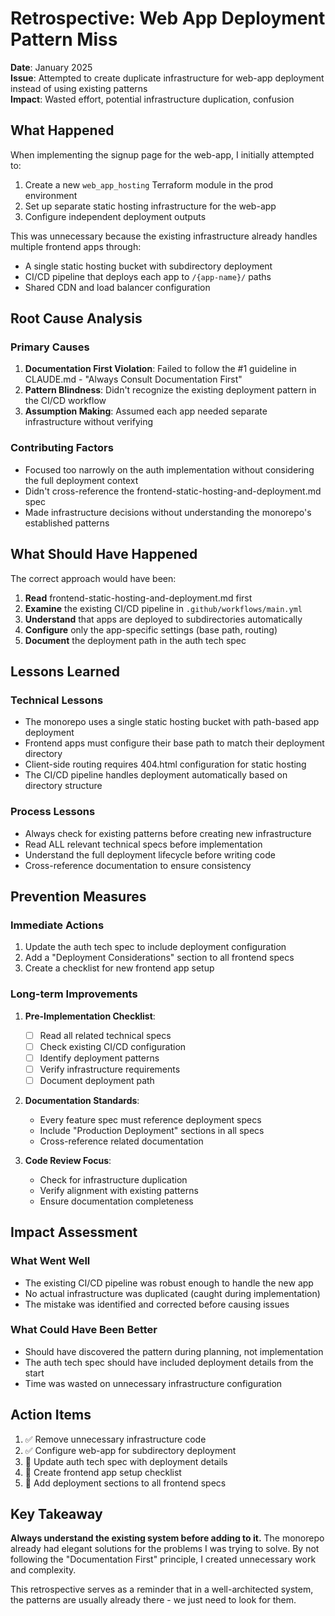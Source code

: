 # Retrospective: Web App Deployment Pattern Miss

**Date**: January 2025  
**Issue**: Attempted to create duplicate infrastructure for web-app deployment instead of using existing patterns  
**Impact**: Wasted effort, potential infrastructure duplication, confusion  

## What Happened

When implementing the signup page for the web-app, I initially attempted to:
1. Create a new `web_app_hosting` Terraform module in the prod environment
2. Set up separate static hosting infrastructure for the web-app
3. Configure independent deployment outputs

This was unnecessary because the existing infrastructure already handles multiple frontend apps through:
- A single static hosting bucket with subdirectory deployment
- CI/CD pipeline that deploys each app to `/{app-name}/` paths
- Shared CDN and load balancer configuration

## Root Cause Analysis

### Primary Causes
1. **Documentation First Violation**: Failed to follow the #1 guideline in CLAUDE.md - "Always Consult Documentation First"
2. **Pattern Blindness**: Didn't recognize the existing deployment pattern in the CI/CD workflow
3. **Assumption Making**: Assumed each app needed separate infrastructure without verifying

### Contributing Factors
- Focused too narrowly on the auth implementation without considering the full deployment context
- Didn't cross-reference the frontend-static-hosting-and-deployment.md spec
- Made infrastructure decisions without understanding the monorepo's established patterns

## What Should Have Happened

The correct approach would have been:
1. **Read** frontend-static-hosting-and-deployment.md first
2. **Examine** the existing CI/CD pipeline in `.github/workflows/main.yml`
3. **Understand** that apps are deployed to subdirectories automatically
4. **Configure** only the app-specific settings (base path, routing)
5. **Document** the deployment path in the auth tech spec

## Lessons Learned

### Technical Lessons
- The monorepo uses a single static hosting bucket with path-based app deployment
- Frontend apps must configure their base path to match their deployment directory
- Client-side routing requires 404.html configuration for static hosting
- The CI/CD pipeline handles deployment automatically based on directory structure

### Process Lessons
- Always check for existing patterns before creating new infrastructure
- Read ALL relevant technical specs before implementation
- Understand the full deployment lifecycle before writing code
- Cross-reference documentation to ensure consistency

## Prevention Measures

### Immediate Actions
1. Update the auth tech spec to include deployment configuration
2. Add a "Deployment Considerations" section to all frontend specs
3. Create a checklist for new frontend app setup

### Long-term Improvements
1. **Pre-Implementation Checklist**:
   - [ ] Read all related technical specs
   - [ ] Check existing CI/CD configuration
   - [ ] Identify deployment patterns
   - [ ] Verify infrastructure requirements
   - [ ] Document deployment path

2. **Documentation Standards**:
   - Every feature spec must reference deployment specs
   - Include "Production Deployment" sections in all specs
   - Cross-reference related documentation

3. **Code Review Focus**:
   - Check for infrastructure duplication
   - Verify alignment with existing patterns
   - Ensure documentation completeness

## Impact Assessment

### What Went Well
- The existing CI/CD pipeline was robust enough to handle the new app
- No actual infrastructure was duplicated (caught during implementation)
- The mistake was identified and corrected before causing issues

### What Could Have Been Better
- Should have discovered the pattern during planning, not implementation
- The auth tech spec should have included deployment details from the start
- Time was wasted on unnecessary infrastructure configuration

## Action Items

1. ✅ Remove unnecessary infrastructure code
2. ✅ Configure web-app for subdirectory deployment
3. 🔄 Update auth tech spec with deployment details
4. 📝 Create frontend app setup checklist
5. 📝 Add deployment sections to all frontend specs

## Key Takeaway

**Always understand the existing system before adding to it.** The monorepo already had elegant solutions for the problems I was trying to solve. By not following the "Documentation First" principle, I created unnecessary work and complexity.

This retrospective serves as a reminder that in a well-architected system, the patterns are usually already there - we just need to look for them.